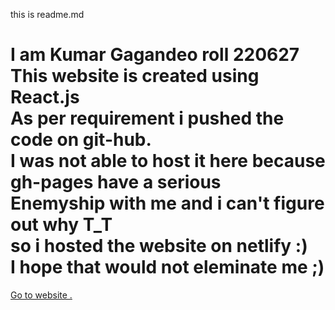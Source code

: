 this is readme.md<br>
<h1>I am Kumar Gagandeo roll 220627<br>
This website is created using React.js<br>
As per requirement i pushed the code on git-hub.<br>
I was not able to host it here because gh-pages have a serious <br>
Enemyship with me and i can't figure out why T_T
<br>
so i hosted the website on netlify :)<br>
I hope that would not eleminate me ;)
</h1>
<a href='https://animated-cucurucho-01a6b2.netlify.app/'>Go to website .</a>
